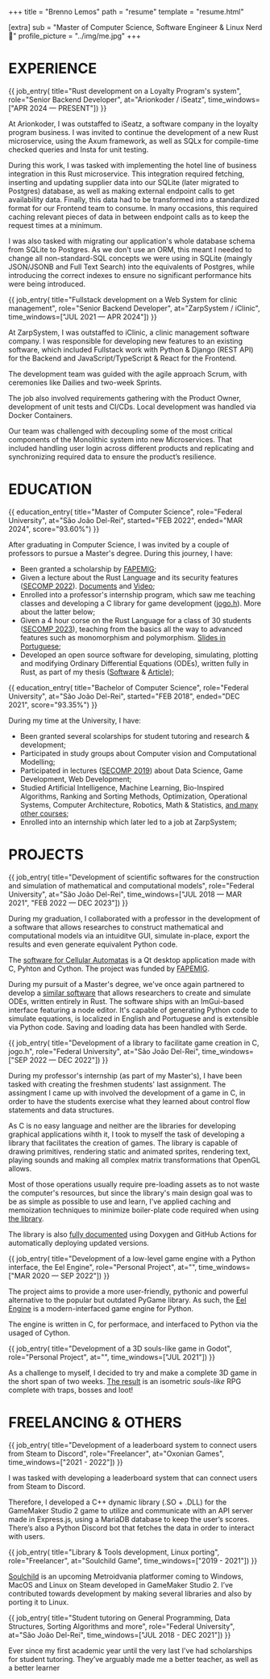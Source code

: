 +++
title = "Brenno Lemos"
path = "resume"
template = "resume.html"

[extra]
sub = "Master of Computer Science, Software Engineer & Linux Nerd 🐧"
profile_picture = "../img/me.jpg"
+++

# EXPERIENCE

{{ job_entry(
    title="Rust development on a Loyalty Program's system",
    role="Senior Backend Developer",
    at="Arionkoder / iSeatz",
    time_windows=["APR 2024 — PRESENT"])
}}

<p class="justify">
At Arionkoder, I was outstaffed to iSeatz, a software company in the loyalty program business. I was invited to continue the development of a new Rust microservice, using the Axum framework, as well as SQLx for compile-time checked queries and Insta for unit testing.
</p>

<p class="justify">
During this work, I was tasked with implementing the hotel line of business integration in this Rust microservice. This integration required fetching, inserting and updating supplier data into our SQLite (later migrated to Postgres) database, as well as making external endpoint calls to get availability data. Finally, this data had to be transformed into a standardized format for our Frontend team to consume. In many occasions, this required caching relevant pieces of data in between endpoint calls as to keep the request times at a minimum.
</p>

<p class="justify">
I was also tasked with migrating our application's whole database schema from SQLite to Postgres. As we don't use an ORM, this meant I needed to change all non-standard-SQL concepts we were using in SQLite (maingly JSON/JSONB and Full Text Search) into the equivalents of Postgres, while introducing the correct indexes to ensure no significant performance hits were being introduced.
</p>

{{ job_entry(
    title="Fullstack development on a Web System for clinic management",
    role="Senior Backend Developer",
    at="ZarpSystem / iClinic",
    time_windows=["JUL 2021 — APR 2024"])
}}

<p class="justify">
At ZarpSystem, I was outstaffed to iClinic, a clinic management software company. I was responsible for developing new features to an existing software, which included Fullstack work with Python & Django (REST API) for the Backend and JavaScript/TypeScript & React for the Frontend.
</p>

<p class="justify">
The development team was guided with the agile approach Scrum, with ceremonies like Dailies and two-week Sprints.
</p>

<p class="justify">
The job also involved requirements gathering with the Product Owner, development of unit tests and CI/CDs. Local development was handled via Docker Containers.
</p>

<p class="justify">
Our team was challenged with decoupling some of the most critical components of the Monolithic system into new Microservices. That included handling user login across different products and replicating and synchronizing required data to ensure the product’s resilience.
</p>

# EDUCATION

{{ education_entry(
    title="Master of Computer Science",
    role="Federal University",
    at="São João Del-Rei",
    started="FEB 2022",
    ended="MAR 2024",
    score="93.60%")
}}

After graduating in Computer Science, I was invited by a couple of professors to pursue a Master's degree. During this journey, I have:

- Been granted a scholarship by [FAPEMIG];
- Given a lecture about the Rust Language and its security features ([SECOMP 2022]). [Documents][rust-secomp-2022] and [Video][rust-secomp-2022-video];
- Enrolled into a professor's internship program, which saw me teaching classes and developing a C library for game development ([jogo.h]). More about the latter below;
- Given a 4 hour corse on the Rust Language for a class of 30 students ([SECOMP 2023]), teaching from the basics all the way to advanced features such as monomorphism and polymorphism. [Slides in Portuguese][rust-secomp-2023];
- Developed an open source software for developing, simulating, plotting and modifying Ordinary Differential Equations (ODEs), written fully in Rust, as part of my thesis ([Software][ode-designer-rs] & [Article][master-thesis]);

[FAPEMIG]: https://fapemig.br/
[SECOMP 2022]: https://secomp2022.wixsite.com/secomp2022
[rust-secomp-2022]: https://github.com/Syndelis/rust-secomp-2022
[rust-secomp-2022-video]: https://www.youtube.com/watch?v=bIZ_0OIbhg8&feature=youtu.be&ab_channel=BrennoLemos
[jogo.h]: https://github.com/syndelis/jogo.h
[SECOMP 2023]: https://secomp.ufsj.edu.br/programacao-secomp/minicursos#todos_minicursos
[rust-secomp-2023]: https://secomp2023.brenno.codes/
[ode-designer-rs]: https://github.com/Syndelis/ode-designer-rs
[master-thesis]: https://github.com/Syndelis/dissertacao-mestrado

{{ education_entry(
    title="Bachelor of Computer Science",
    role="Federal University",
    at="São João Del-Rei",
    started="FEB 2018",
    ended="DEC 2021",
    score="93.35%")
}}

During my time at the University, I have:
- Been granted several scolarships for student tutoring and research & development;
- Participated in study groups about Computer vision and Computational Modelling;
- Participated in lectures ([SECOMP 2019]) about Data Science, Game Development, Web Development;
- Studied Artificial Intelligence, Machine Learning, Bio-Inspired Algorithms, Ranking and Sorting Methods, Optimization, Operational Systems, Computer Architecture, Robotics, Math & Statistics, [and many other courses];
- Enrolled into an internship which later led to a job at ZarpSystem;

[SECOMP 2019]: https://secomp.ufsj.edu.br/home
[and many other courses]: https://ccomp.ufsj.edu.br/images/documentos/Fluxograma_CC-UFSJ.pdf

# PROJECTS

{{ job_entry(
    title="Development of scientific softwares for the construction and simulation of mathematical and computational models",
    role="Federal University",
    at="São João Del-Rei",
    time_windows=["JUL 2018 — MAR 2021", "FEB 2022 — DEC 2023"])
}}

During my graduation, I collaborated with a professor in the development of a software that allows researches to construct mathematical and computational models via an intuiditve GUI, simulate in-place, export the results and even generate equivalent Python code.

The [software for Cellular Automatas] is a Qt desktop application made with C, Pyhton and Cython. The project was funded by [FAPEMIG].

During my pursuit of a Master's degree, we've once again partnered to develop a [similar software][ode-designer-rs] that allows researchers to create and simulate ODEs, written entirely in Rust. The software ships with an ImGui-based interface featuring a node editor. It's capable of generating Python code to simulate equations, is localized in English and Portuguese and is extensible via Python code. Saving and loading data has been handled with Serde.

[software for Cellular Automatas]: https://github.com/Syndelis/ac-designer

{{ job_entry(
    title="Development of a library to facilitate game creation in C, jogo.h",
    role="Federal University",
    at="São João Del-Rei",
    time_windows=["SEP 2022 — DEC 2022"])
}}

During my professor's internship (as part of my Master's), I have been tasked with creating the freshmen students' last assignment. The assingment I came up with involved the development of a game in C, in order to have the students exercise what they learned about control flow statements and data structures.

As C is no easy language and neither are the libraries for developing graphical applications wihth it, I took to myself the task of developing a library that facilitates the creation of games. The library is capable of drawing primitives, rendering static and animated sprites, rendering text, playing sounds and making all complex matrix transformations that OpenGL allows.

Most of those operations usually require pre-loading assets as to not waste the computer's resources, but since the library's main design goal was to be as simple as possible to use and learn, I've applied caching and memoization techniques to minimize boiler-plate code required when using [the library][jogo.h].

The library is also [fully documented] using Doxygen and GitHub Actions for automatically deploying updated versions.

[fully documented]: https://syndelis.github.io/jogo.h

{{ job_entry(
    title="Development of a low-level game engine with a Python interface, the Eel Engine",
    role="Personal Project",
    at="",
    time_windows=["MAR 2020 — SEP 2022"])
}}

The project aims to provide a more user-friendly, pythonic and powerful alternative to the popular but outdated PyGame library. As such, the [Eel Engine] is a modern-interfaced game engine for Python.

The engine is written in C, for performace, and interfaced to Python via the usaged of Cython.

[Eel Engine]: https://github.com/syndelis/eel-engine

{{ job_entry(
    title="Development of a 3D souls-like game in Godot",
    role="Personal Project",
    at="",
    time_windows=["JUL 2021"])
}}

As a challenge to myself, I decided to try and make a complete 3D game in the short span of two weeks. [The result][isosouls] is an isometric *souls-like* RPG complete with traps, bosses and loot!

[isosouls]: https://github.com/Syndelis/IsoSouls

# FREELANCING & OTHERS

{{ job_entry(
    title="Development of a leaderboard system to connect users from Steam to Discord",
    role="Freelancer",
    at="Oxonian Games",
    time_windows=["2021 - 2022"])
}}

I was tasked with developing a leaderboard system that can connect users from Steam to Discord.

Therefore, I developed a C++ dynamic library (.SO + .DLL) for the GameMaker Studio 2 game to utilize and communicate with an API server made in Express.js, using a MariaDB database to keep the user’s scores. There’s also a Python Discord bot that fetches the data in order to interact with users.

{{ job_entry(
    title="Library & Tools development, Linux porting",
    role="Freelancer",
    at="Soulchild Game",
    time_windows=["2019 - 2021"])
}}

[Soulchild] is an upcoming Metroidvania platformer coming to Windows, MacOS and Linux on Steam developed in GameMaker Studio 2. I’ve contributed towards development by making several libraries and also by porting it to Linux.

[Soulchild]: https://store.steampowered.com/app/1609020/Soulchild/

{{ job_entry(
    title="Student tutoring on General Programming, Data Structures, Sorting Algorithms and more",
    role="Federal University",
    at="São João Del-Rei",
    time_windows=["JUL 2018 - DEC 2021"])
}}

Ever since my first academic year until the very last I’ve had scholarships for student tutoring. They’ve arguably made me a better teacher, as well as a better learner
